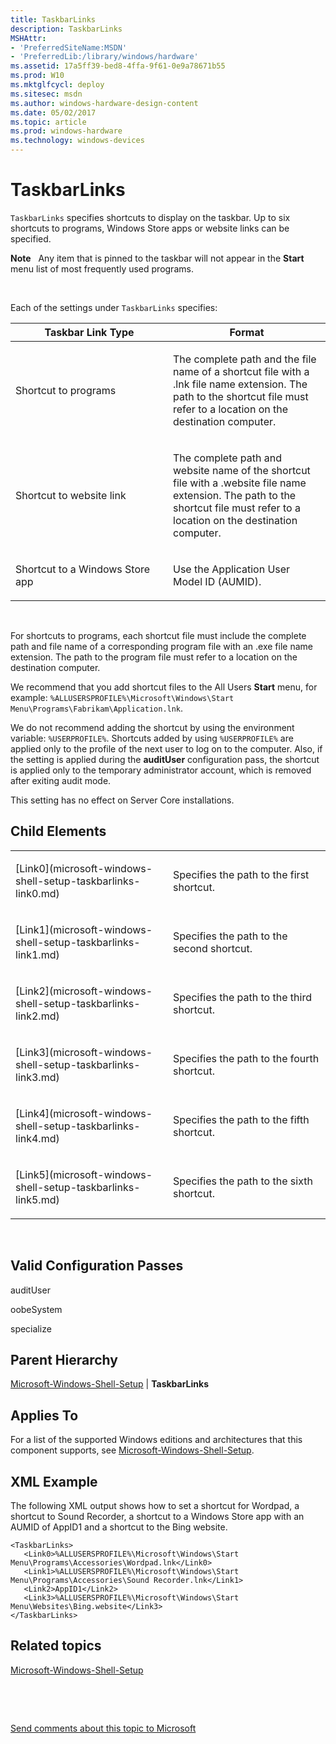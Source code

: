 ```yaml
---
title: TaskbarLinks
description: TaskbarLinks
MSHAttr:
- 'PreferredSiteName:MSDN'
- 'PreferredLib:/library/windows/hardware'
ms.assetid: 17a5ff39-bed8-4ffa-9f61-0e9a78671b55
ms.prod: W10
ms.mktglfcycl: deploy
ms.sitesec: msdn
ms.author: windows-hardware-design-content
ms.date: 05/02/2017
ms.topic: article
ms.prod: windows-hardware
ms.technology: windows-devices
---
```


# TaskbarLinks


`TaskbarLinks` specifies shortcuts to display on the taskbar. Up to six shortcuts to programs, Windows Store apps or website links can be specified.

**Note**  
Any item that is pinned to the taskbar will not appear in the **Start** menu list of most frequently used programs.

 

Each of the settings under `TaskbarLinks` specifies:

<table>
<colgroup>
<col width="50%" />
<col width="50%" />
</colgroup>
<thead>
<tr class="header">
<th>Taskbar Link Type</th>
<th>Format</th>
</tr>
</thead>
<tbody>
<tr class="odd">
<td><p>Shortcut to programs</p></td>
<td><p>The complete path and the file name of a shortcut file with a .lnk file name extension. The path to the shortcut file must refer to a location on the destination computer.</p></td>
</tr>
<tr class="even">
<td><p>Shortcut to website link</p></td>
<td><p>The complete path and website name of the shortcut file with a .website file name extension. The path to the shortcut file must refer to a location on the destination computer. </p></td>
</tr>
<tr class="odd">
<td><p>Shortcut to a Windows Store app</p></td>
<td><p>Use the Application User Model ID (AUMID).</p></td>
</tr>
</tbody>
</table>

 

For shortcuts to programs, each shortcut file must include the complete path and file name of a corresponding program file with an .exe file name extension. The path to the program file must refer to a location on the destination computer.

We recommend that you add shortcut files to the All Users **Start** menu, for example: `%ALLUSERSPROFILE%\Microsoft\Windows\Start Menu\Programs\Fabrikam\Application.lnk`.

We do not recommend adding the shortcut by using the environment variable: `%USERPROFILE%`. Shortcuts added by using `%USERPROFILE%` are applied only to the profile of the next user to log on to the computer. Also, if the setting is applied during the **auditUser** configuration pass, the shortcut is applied only to the temporary administrator account, which is removed after exiting audit mode.

This setting has no effect on Server Core installations.

## Child Elements


<table>
<colgroup>
<col width="50%" />
<col width="50%" />
</colgroup>
<tbody>
<tr class="odd">
<td><p>[Link0](microsoft-windows-shell-setup-taskbarlinks-link0.md)</p></td>
<td><p>Specifies the path to the first shortcut.</p></td>
</tr>
<tr class="even">
<td><p>[Link1](microsoft-windows-shell-setup-taskbarlinks-link1.md)</p></td>
<td><p>Specifies the path to the second shortcut.</p></td>
</tr>
<tr class="odd">
<td><p>[Link2](microsoft-windows-shell-setup-taskbarlinks-link2.md)</p></td>
<td><p>Specifies the path to the third shortcut.</p></td>
</tr>
<tr class="even">
<td><p>[Link3](microsoft-windows-shell-setup-taskbarlinks-link3.md)</p></td>
<td><p>Specifies the path to the fourth shortcut.</p></td>
</tr>
<tr class="odd">
<td><p>[Link4](microsoft-windows-shell-setup-taskbarlinks-link4.md)</p></td>
<td><p>Specifies the path to the fifth shortcut.</p></td>
</tr>
<tr class="even">
<td><p>[Link5](microsoft-windows-shell-setup-taskbarlinks-link5.md)</p></td>
<td><p>Specifies the path to the sixth shortcut.</p></td>
</tr>
</tbody>
</table>

 

## Valid Configuration Passes


auditUser

oobeSystem

specialize

## Parent Hierarchy


[Microsoft-Windows-Shell-Setup](microsoft-windows-shell-setup.md) | **TaskbarLinks**

## Applies To


For a list of the supported Windows editions and architectures that this component supports, see [Microsoft-Windows-Shell-Setup](microsoft-windows-shell-setup.md).

## XML Example


The following XML output shows how to set a shortcut for Wordpad, a shortcut to Sound Recorder, a shortcut to a Windows Store app with an AUMID of AppID1 and a shortcut to the Bing website.

``` syntax
<TaskbarLinks>
   <Link0>%ALLUSERSPROFILE%\Microsoft\Windows\Start Menu\Programs\Accessories\Wordpad.lnk</Link0>
   <Link1>%ALLUSERSPROFILE%\Microsoft\Windows\Start Menu\Programs\Accessories\Sound Recorder.lnk</Link1>
   <Link2>AppID1</Link2>
   <Link3>%ALLUSERSPROFILE%\Microsoft\Windows\Start Menu\Websites\Bing.website</Link3>
</TaskbarLinks>
```

## Related topics


[Microsoft-Windows-Shell-Setup](microsoft-windows-shell-setup.md)

 

 

[Send comments about this topic to Microsoft](mailto:wsddocfb@microsoft.com?subject=Documentation%20feedback%20%5Bp_unattend\p_unattend%5D:%20TaskbarLinks%20%20RELEASE:%20%2810/3/2016%29&body=%0A%0APRIVACY%20STATEMENT%0A%0AWe%20use%20your%20feedback%20to%20improve%20the%20documentation.%20We%20don't%20use%20your%20email%20address%20for%20any%20other%20purpose,%20and%20we'll%20remove%20your%20email%20address%20from%20our%20system%20after%20the%20issue%20that%20you're%20reporting%20is%20fixed.%20While%20we're%20working%20to%20fix%20this%20issue,%20we%20might%20send%20you%20an%20email%20message%20to%20ask%20for%20more%20info.%20Later,%20we%20might%20also%20send%20you%20an%20email%20message%20to%20let%20you%20know%20that%20we've%20addressed%20your%20feedback.%0A%0AFor%20more%20info%20about%20Microsoft's%20privacy%20policy,%20see%20http://privacy.microsoft.com/default.aspx. "Send comments about this topic to Microsoft")





